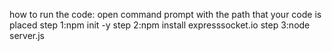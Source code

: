 how to run the code:
open command prompt with the path that your code is placed
step 1:npm init -y
step 2:npm install expresssocket.io
step 3:node server.js
